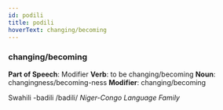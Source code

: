 ```yaml
---
id: podili
title: podili
hoverText: changing/becoming
---
```


### changing/becoming

**Part of Speech**: Modifier
**Verb**: to be changing/becoming
**Noun**: changingness/becoming-ness
**Modifier**: changing/becoming

Swahili -badili /badili/
*Niger-Congo Language Family*